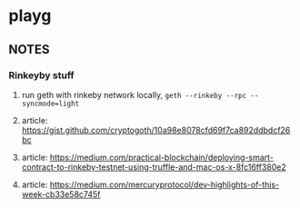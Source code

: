 # playg

## NOTES

### Rinkeyby stuff

1. run geth with rinkeby network locally, `geth --rinkeby --rpc --syncmode=light`

2. article: https://gist.github.com/cryptogoth/10a98e8078cfd69f7ca892ddbdcf26bc

3. article: https://medium.com/practical-blockchain/deploying-smart-contract-to-rinkeby-testnet-using-truffle-and-mac-os-x-8fc16ff380e2

4. article: https://medium.com/mercuryprotocol/dev-highlights-of-this-week-cb33e58c745f

